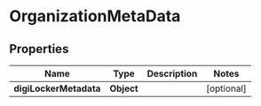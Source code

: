 

# OrganizationMetaData


## Properties

Name | Type | Description | Notes
------------ | ------------- | ------------- | -------------
**digiLockerMetadata** | **Object** |  |  [optional]



